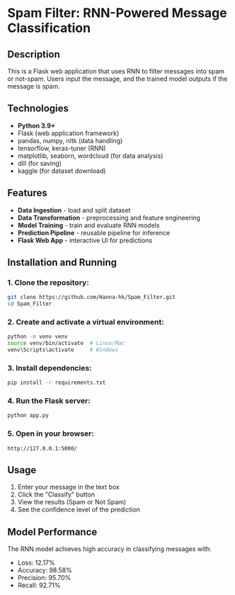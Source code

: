 # Spam Filter: RNN-Powered Message Classification

## Description
This is a Flask web application that uses RNN to filter messages into spam or not-spam. Users input the message, and the trained model outputs if the message is spam.

## Technologies
- **Python 3.9+**
- Flask (web application framework)
- pandas, numpy, nltk (data handling)
- tensorflow, keras-tuner (RNN)
- matplotlib, seaborn, wordcloud (for data analysis)
- dill (for saving)
- kaggle (for dataset download)

## Features
- **Data Ingestion** - load and split dataset
- **Data Transformation** - preprocessing and feature engineering
- **Model Training** - train and evaluate RNN models
- **Prediction Pipeline** - reusable pipeline for inference
- **Flask Web App** - interactive UI for predictions

## Installation and Running

### 1. Clone the repository:
```bash
git clone https://github.com/Hanna-hk/Spam_Filter.git
cd Spam_Filter
```

### 2. Create and activate a virtual environment:
```bash
python -m venv venv
source venv/bin/activate  # Linux/Mac
venv\Scripts\activate     # Windows
```

### 3. Install dependencies:
```bash
pip install -r requirements.txt
```

### 4. Run the Flask server:
```bash
python app.py
```

### 5. Open in your browser:
```
http://127.0.0.1:5000/
```

## Usage
1. Enter your message in the text box
2. Click the "Classify" button
3. View the results (Spam or Not Spam)
4. See the confidence level of the prediction

## Model Performance
The RNN model achieves high accuracy in classifying messages with:
- Loss: 12.17%
- Accuracy: 98.58%
- Precision: 95.70%
- Recall: 92.71%
